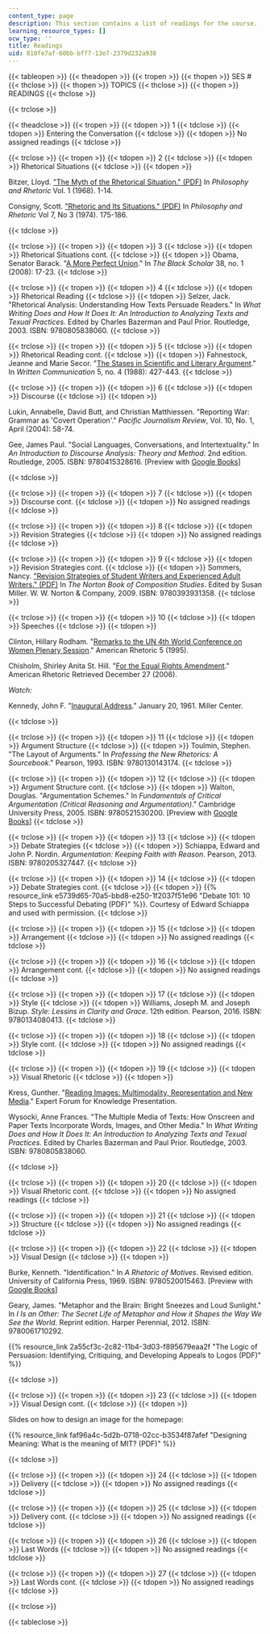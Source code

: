```yaml
---
content_type: page
description: This section contains a list of readings for the course.
learning_resource_types: []
ocw_type: ''
title: Readings
uid: 810fe7af-60bb-bff7-13e7-2379d232a938
---
```


{{< tableopen >}}
{{< theadopen >}}
{{< tropen >}}
{{< thopen >}}
SES #
{{< thclose >}}
{{< thopen >}}
TOPICS
{{< thclose >}}
{{< thopen >}}
READINGS
{{< thclose >}}

{{< trclose >}}

{{< theadclose >}}
{{< tropen >}}
{{< tdopen >}}
1
{{< tdclose >}}
{{< tdopen >}}
Entering the Conversation
{{< tdclose >}}
{{< tdopen >}}
No assigned readings
{{< tdclose >}}

{{< trclose >}}
{{< tropen >}}
{{< tdopen >}}
2
{{< tdclose >}}
{{< tdopen >}}
Rhetorical Situations
{{< tdclose >}}
{{< tdopen >}}


Bitzer, Lloyd. ["The Myth of the Rhetorical Situation." (PDF)](https://shesaidnow.wordpress.com/2017/06/10/bitzer-vatz-consigny/) In _Philosophy and Rhetoric_ Vol. 1 (1968). 1-14.

Consigny, Scott. ["Rhetoric and Its Situations." (PDF)](http://1301minimesters12.pbworks.com/w/file/fetch/51966388/Consigny%20Rhetoric%20Situations.pdf) In _Philosophy and Rhetoric_ Vol 7, No 3 (1974). 175-186.


{{< tdclose >}}

{{< trclose >}}
{{< tropen >}}
{{< tdopen >}}
3
{{< tdclose >}}
{{< tdopen >}}
Rhetorical Situations cont.
{{< tdclose >}}
{{< tdopen >}}
Obama, Senator Barack. "[A More Perfect Union](http://www.americanrhetoric.com/speeches/barackobamaperfectunion.htm)." In _The Black Scholar_ 38, no. 1 (2008): 17-23.
{{< tdclose >}}

{{< trclose >}}
{{< tropen >}}
{{< tdopen >}}
4
{{< tdclose >}}
{{< tdopen >}}
Rhetorical Reading
{{< tdclose >}}
{{< tdopen >}}
Selzer, Jack. "Rhetorical Analysis: Understanding How Texts Persuade Readers." In _What Writing Does and How It Does It: An Introduction to Analyzing Texts and Texual Practices_. Edited by Charles Bazerman and Paul Prior. Routledge, 2003. ISBN: 9780805838060.
{{< tdclose >}}

{{< trclose >}}
{{< tropen >}}
{{< tdopen >}}
5
{{< tdclose >}}
{{< tdopen >}}
Rhetorical Reading cont.
{{< tdclose >}}
{{< tdopen >}}
Fahnestock, Jeanne and Marie Secor. "[The Stases in Scientific and Literary Argument](http://journals.sagepub.com/doi/abs/10.1177/0741088388005004002)." In _Written Communication_ 5, no. 4 (1988): 427-443.
{{< tdclose >}}

{{< trclose >}}
{{< tropen >}}
{{< tdopen >}}
6
{{< tdclose >}}
{{< tdopen >}}
Discourse
{{< tdclose >}}
{{< tdopen >}}


Lukin, Annabelle, David Butt, and Christian Matthiessen. "Reporting War: Grammar as 'Covert Operation'." _Pacific Journalism Review_, Vol. 10, No. 1, April (2004): 58-74.

Gee, James Paul. "Social Languages, Conversations, and Intertextuality." In _An Introduction to Discourse Analysis: Theory and Method_. 2nd edition. Routledge, 2005. ISBN: 9780415328616. \[Preview with [Google Books](https://books.google.com/books?id=7n8c4kO9HhYC&lpg=PP1&pg=PA35#v=onepage&q&f=false)\]


{{< tdclose >}}

{{< trclose >}}
{{< tropen >}}
{{< tdopen >}}
7
{{< tdclose >}}
{{< tdopen >}}
Discourse cont.
{{< tdclose >}}
{{< tdopen >}}
No assigned readings
{{< tdclose >}}

{{< trclose >}}
{{< tropen >}}
{{< tdopen >}}
8
{{< tdclose >}}
{{< tdopen >}}
Revision Strategies
{{< tdclose >}}
{{< tdopen >}}
No assigned readings
{{< tdclose >}}

{{< trclose >}}
{{< tropen >}}
{{< tdopen >}}
9
{{< tdclose >}}
{{< tdopen >}}
Revision Strategies cont.
{{< tdclose >}}
{{< tdopen >}}
Sommers, Nancy. ["Revision Strategies of Student Writers and Experienced Adult Writers." (PDF)](http://psychology.yale.edu/sites/default/files/sommers_onrevisionstrategies.pdf) In _The Norton Book of Composition Studies_. Edited by Susan Miller. W. W. Norton & Company, 2009. ISBN: 9780393931358.
{{< tdclose >}}

{{< trclose >}}
{{< tropen >}}
{{< tdopen >}}
10
{{< tdclose >}}
{{< tdopen >}}
Speeches
{{< tdclose >}}
{{< tdopen >}}


Clinton, Hillary Rodham. "[Remarks to the UN 4th World Conference on Women Plenary Session](http://www.americanrhetoric.com/speeches/hillaryclintonbeijingspeech.htm)." American Rhetoric 5 (1995).

Chisholm, Shirley Anita St. Hill. "[For the Equal Rights Amendment](http://www.americanrhetoric.com/speeches/shirleychisholmequalrights.htm)." American Rhetoric Retrieved December 27 (2006).

_Watch:_

Kennedy, John F. "[Inaugural Address](https://millercenter.org/the-presidency/presidential-speeches/january-20-1961-inaugural-address)." January 20, 1961. Miller Center.


{{< tdclose >}}

{{< trclose >}}
{{< tropen >}}
{{< tdopen >}}
11
{{< tdclose >}}
{{< tdopen >}}
Argument Structure
{{< tdclose >}}
{{< tdopen >}}
Toulmin, Stephen. "The Layout of Arguments." In _Professing the New Rhetorics: A Sourcebook_." Pearson, 1993. ISBN: 9780130143174.
{{< tdclose >}}

{{< trclose >}}
{{< tropen >}}
{{< tdopen >}}
12
{{< tdclose >}}
{{< tdopen >}}
Argument Structure cont.
{{< tdclose >}}
{{< tdopen >}}
Walton, Douglas. "Argumentation Schemes." In _Fundamentals of Critical Argumentation (Critical Reasoning and Argumentation)_." Cambridge University Press, 2005. ISBN: 9780521530200. \[Preview with [Google Books](https://books.google.com/books?id=BpRUGM8nOdwC&lpg=PP1&pg=PA84#v=onepage&q&f=false)\]
{{< tdclose >}}

{{< trclose >}}
{{< tropen >}}
{{< tdopen >}}
13
{{< tdclose >}}
{{< tdopen >}}
Debate Strategies
{{< tdclose >}}
{{< tdopen >}}
Schiappa, Edward and John P. Nordin. _Argumentation: Keeping Faith with Reason_. Pearson, 2013. ISBN: 9780205327447.
{{< tdclose >}}

{{< trclose >}}
{{< tropen >}}
{{< tdopen >}}
14
{{< tdclose >}}
{{< tdopen >}}
Debate Strategies cont.
{{< tdclose >}}
{{< tdopen >}}
{{% resource_link e5739d65-70a5-bbd8-e250-1f2037f51e96 "Debate 101: 10 Steps to Successful Debating (PDF)" %}}. Courtesy of Edward Schiappa and used with permission.
{{< tdclose >}}

{{< trclose >}}
{{< tropen >}}
{{< tdopen >}}
15
{{< tdclose >}}
{{< tdopen >}}
Arrangement
{{< tdclose >}}
{{< tdopen >}}
No assigned readings
{{< tdclose >}}

{{< trclose >}}
{{< tropen >}}
{{< tdopen >}}
16
{{< tdclose >}}
{{< tdopen >}}
Arrangement cont.
{{< tdclose >}}
{{< tdopen >}}
No assigned readings
{{< tdclose >}}

{{< trclose >}}
{{< tropen >}}
{{< tdopen >}}
17
{{< tdclose >}}
{{< tdopen >}}
Style
{{< tdclose >}}
{{< tdopen >}}
Williams, Joseph M. and Joseph Bizup. _Style: Lessins in Clarity and Grace_. 12th edition. Pearson, 2016. ISBN: 9780134080413.
{{< tdclose >}}

{{< trclose >}}
{{< tropen >}}
{{< tdopen >}}
18
{{< tdclose >}}
{{< tdopen >}}
Style cont.
{{< tdclose >}}
{{< tdopen >}}
No assigned readings
{{< tdclose >}}

{{< trclose >}}
{{< tropen >}}
{{< tdopen >}}
19
{{< tdclose >}}
{{< tdopen >}}
Visual Rhetoric
{{< tdclose >}}
{{< tdopen >}}


Kress, Gunther. "[Reading Images: Multimodality, Representation and New Media](https://www.researchgate.net/publication/233669585_Reading_images_Multimodality_representation_and_new_media)." Expert Forum for Knowledge Presentation.

Wysocki, Anne Frances. "The Multiple Media of Texts: How Onscreen and Paper Texts Incorporate Words, Images, and Other Media." In _What Writing Does and How It Does It: An Introduction to Analyzing Texts and Texual Practices_. Edited by Charles Bazerman and Paul Prior. Routledge, 2003. ISBN: 9780805838060.


{{< tdclose >}}

{{< trclose >}}
{{< tropen >}}
{{< tdopen >}}
20
{{< tdclose >}}
{{< tdopen >}}
Visual Rhetoric cont.
{{< tdclose >}}
{{< tdopen >}}
No assigned readings
{{< tdclose >}}

{{< trclose >}}
{{< tropen >}}
{{< tdopen >}}
21
{{< tdclose >}}
{{< tdopen >}}
Structure
{{< tdclose >}}
{{< tdopen >}}
No assigned readings
{{< tdclose >}}

{{< trclose >}}
{{< tropen >}}
{{< tdopen >}}
22
{{< tdclose >}}
{{< tdopen >}}
Visual Design
{{< tdclose >}}
{{< tdopen >}}


Burke, Kenneth. "Identification." In _A Rhetoric of Motives_. Revised edition. University of California Press, 1969. ISBN: 9780520015463. \[Preview with [Google Books](https://books.google.com/books?id=y44o7549eC8C&lpg=PP1&dq=burke%20a%20rhetoric%20of%20motives&pg=PA55#v=onepage&q&f=false)\]

Geary, James. "Metaphor and the Brain: Bright Sneezes and Loud Sunlight." In _I Is an Other: The Secret Life of Metaphor and How it Shapes the Way We See the World_. Reprint edition. Harper Perennial, 2012. ISBN: 9780061710292.

{{% resource_link 2a55cf3c-2c82-11b4-3d03-f895679eaa2f "The Logic of Persuasion: Identifying, Critiquing, and Developing Appeals to Logos (PDF)" %}}


{{< tdclose >}}

{{< trclose >}}
{{< tropen >}}
{{< tdopen >}}
23
{{< tdclose >}}
{{< tdopen >}}
Visual Design cont.
{{< tdclose >}}
{{< tdopen >}}


Slides on how to design an image for the homepage:

{{% resource_link faf96a4c-5d2b-0718-02cc-b3534f87afef "Designing Meaning: What is the meaning of MIT? (PDF)" %}}


{{< tdclose >}}

{{< trclose >}}
{{< tropen >}}
{{< tdopen >}}
24
{{< tdclose >}}
{{< tdopen >}}
Delivery
{{< tdclose >}}
{{< tdopen >}}
No assigned readings
{{< tdclose >}}

{{< trclose >}}
{{< tropen >}}
{{< tdopen >}}
25
{{< tdclose >}}
{{< tdopen >}}
Delivery cont.
{{< tdclose >}}
{{< tdopen >}}
No assigned readings
{{< tdclose >}}

{{< trclose >}}
{{< tropen >}}
{{< tdopen >}}
26
{{< tdclose >}}
{{< tdopen >}}
Last Words
{{< tdclose >}}
{{< tdopen >}}
No assigned readings
{{< tdclose >}}

{{< trclose >}}
{{< tropen >}}
{{< tdopen >}}
27
{{< tdclose >}}
{{< tdopen >}}
Last Words cont.
{{< tdclose >}}
{{< tdopen >}}
No assigned readings
{{< tdclose >}}

{{< trclose >}}

{{< tableclose >}}